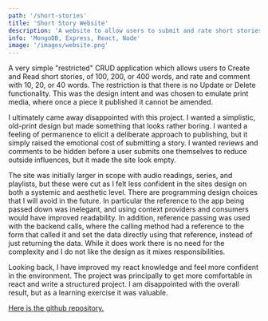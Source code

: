 ```yaml
---
path: '/short-stories'
title: 'Short Story Website'
description: 'A website to allow users to submit and rate short stories. I designed the site with the idea that less is more, to try and get an elegant perminant feel, similar to physical print. Overall, I think I failed and the site is somewhat boring. As a learning exercise it deepened my React knowedge, but I want to pursue other projects.'
info: 'MongoDB, Express, React, Node'
image: '/images/website.png'
---
```


A very simple "restricted" CRUD application which allows users to Create and Read short stories, of 100, 200, or 400 words, and rate and comment with 10, 20, or 40 words. The restriction is that there is no Update or Delete functionality. This was the design intent and was chosen to emulate print media, where once a piece it published it cannot be amended. 

I ultimately came away disappointed with this project. I wanted a simplistic, old-print design but made something that looks rather boring. I wanted a feeling of permanence to elicit a deliberate approach to publishing, but it simply raised the emotional cost of submitting a story. I wanted reviews and comments to be hidden before a user submits one themselves to reduce outside influences, but it made the site look empty.

The site was initially larger in scope with audio readings, series, and playlists, but these were cut as I felt less confident in the sites design on both a systemic and aesthetic level. There are programming design choices that I will avoid in the future. In particular the reference to the app being passed down was inelegant, and using context providers and consumers  would have improved readability. In addition, reference passing was used with the backend calls, where the calling method had a reference to the form that called it and set the data directly using that reference, instead of just returning the data. While it does work there is no need for the complexity and I do not like the design as it mixes responsibilities.

Looking back, I have improved my react knowledge and feel more confident in the environment. The project was principally to get more comfortable in react and write a structured project. I am disappointed with the overall result, but as a learning exercise it was valuable. 

[Here is the github repository.](https://github.com/matthewwbuckley/WriterWebsite)